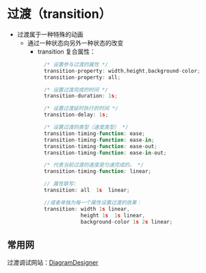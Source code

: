 # 过渡（transition）

- 过渡属于一种特殊的动画
  - 通过一种状态向另外一种状态的改变
    - transition 复合属性：

```javascript
            /* 设置参与过渡的属性 */
			transition-property: width,height,background-color;
			transition-property: all; 

			/* 设置过渡完成的时间 */
			transition-duration: 1s; 

			/* 设置过渡延时执行的时间 */
			transition-delay: 1s; 

			/* 设置过渡的类型（速度类型） */
			transition-timing-function: ease;
			transition-timing-function: ease-in;
			transition-timing-function: ease-out;
			transition-timing-function: ease-in-out; 

			/* 代表当前过渡的速度是匀速完成的。 */
			transition-timing-function: linear; 

            // 属性联写:
			transition: all  1s  linear; 

            //或者单独为每一个属性设置过渡的效果：
            transition: width 1s linear,
                        height 1s  1s linear,
                        background-color 1s 2s linear;
```

## 常用网

过渡调试网站：[DiagramDesigner](http://cubic-bezier.com/)

